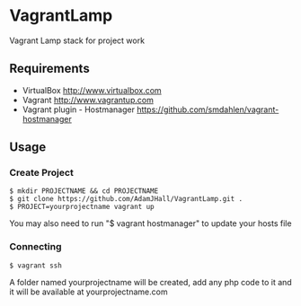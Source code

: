 # VagrantLamp
Vagrant Lamp stack for project work

Requirements
------------
* VirtualBox <http://www.virtualbox.com>
* Vagrant <http://www.vagrantup.com>
* Vagrant plugin - Hostmanager <https://github.com/smdahlen/vagrant-hostmanager>

Usage
-----
### Create Project
  	$ mkdir PROJECTNAME && cd PROJECTNAME
  	$ git clone https://github.com/AdamJHall/VagrantLamp.git .
  	$ PROJECT=yourprojectname vagrant up

You may also need to run "$ vagrant hostmanager" to update your hosts file

### Connecting
	$ vagrant ssh

A folder named yourprojectname will be created, add any php code to it and it will be available at 
yourprojectname.com